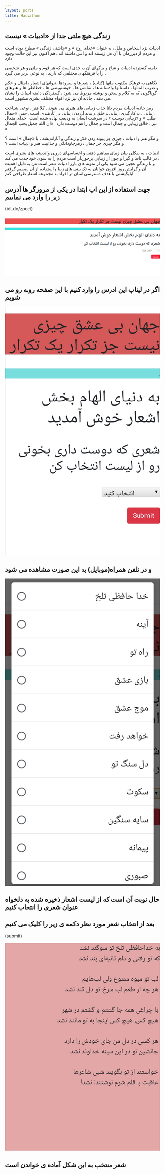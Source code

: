 ```yaml
---
layout: posts
title: Hackathon
---
```


## زندگی هیچ ملتی جدا از «ادبیات » نیست

ادبیات نزد اشخاص و ملل ، به عنوان «غذای روح » و «چاشنی زندگی » مطرح بوده است و مردم از دیرزمان با آن می زیسته اند و انس داشته اند . هم اکنون نیز این حالت وجود دارد

دامنه گسترده ادبیات و شاخ و برگهای آن به حدی است که هر قوم و ملتی و هر شخصی را با فرهنگهای مختلفی که دارند ، به نوعی دربر می گیرد .

نگاهی به فرهنگ مکتوب ملتها (کتاب) ، شعرها و سرودها ،دیوانهای اشعار ، امثال و حکم و ضرب المثلها ، داستانها وافسانه ها ، نقاشی ها ، خوشنویسی ها ، خطاطی ها و هنرهای گوناگونی که به کلام و سخن و نوشته مربوط می شود ، گستردگی دامنه ادبیات را نشان می دهد . جاذبه آن نیز نزد اقوام مختلف بشری مشهور است.

رمز جاذبه ادبیات
مردم ذاتا جذب زیبایی های هنری می شوند . کلا هنر ، نوعی شناخت زیبایی ، به کارگیری زیبایی و خلق و پدید آوردن زیبایی در آثارهنری است . حس «جمال طلب » و «زیبایی دوست » در سرشت انسان به ودیعت نهاده شده است . خدای متعال نیز ، خالق زیبایی و جمال است و جمال را هم دوست دارد . «ان الله جمیل یحب الجمال »

و مگر هنر و ادبیات ، چیزی جز پیوند زدن فکر و زندگی و آثاراندیشه ، با «جمال » است ؟ و مگر چیزی جز جمال ، رمزجاودانگی و جذابیت هنر و ادبیات است ؟

ادبیات ، به شکلی بیان زیبای مفاهیم ذهنی و احساسهای درونی واندیشه های بشری است ، در قالب نافذ و گیرا و چون از زیبایی برخوردار است مردم را به سوی خود جذب می کند و با زندگی عجین می شود
یکی از نمونه های بارز ادبیات شعر است 
من به دلیل اهمیت آن و گرایش روز افزون جوانان به تک بیتی های زیبا و استفاده از آن نصمیم گرفتم اپلیکیشنی با هدف دسترسی آسان تر افراد به مجموعه اشعار طراحی کنم


## جهت استفاده از این اپ ابتدا در یکی از مرورگر ها آدرس زیر را وارد می نماییم
(bit.do/zpoet)

![alt_text](../assets/images/poem.png "poem")
## اگر در لپتاپ این ادرس را وارد کنیم با این صفحه روبه رو می شویم

![alt_text](../assets/images/poem_ph.jpg "poem.")
## و در تلفن همراه(موبایل) به این صورت مشاهده می شود

![alt_text](../assets/images/poemm.jpg "poem..")
## حال نوبت آن است که از لیست اشعار ذخیره شده به دلخواه عنوان شعری را انتخاب کنیم


## بعد از انتخاب شعر مورد نظر دکمه ی زیر را کلیک می کنیم
(submit)

![alt_text](../assets/images/pm.jpg "poem...")
## شعر منتخب به این شکل آماده ی خواندن است


